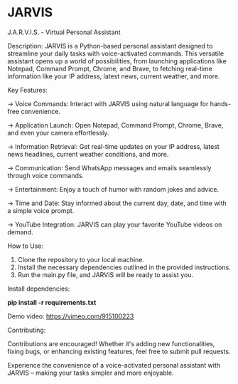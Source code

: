 # JARVIS

J.A.R.V.I.S. - Virtual Personal Assistant

Description:
JARVIS is a Python-based personal assistant designed to streamline your daily tasks with voice-activated commands. This versatile assistant opens up a world of possibilities, from launching applications like Notepad, Command Prompt, Chrome, and Brave, to fetching real-time information like your IP address, latest news, current weather, and more.

Key Features:

-> Voice Commands: Interact with JARVIS using natural language for hands-free convenience.

-> Application Launch: Open Notepad, Command Prompt, Chrome, Brave, and even your camera effortlessly.

-> Information Retrieval: Get real-time updates on your IP address, latest news headlines, current weather conditions, and more.

-> Communication: Send WhatsApp messages and emails seamlessly through voice commands.

-> Entertainment: Enjoy a touch of humor with random jokes and advice.

-> Time and Date: Stay informed about the current day, date, and time with a simple voice prompt.

-> YouTube Integration: JARVIS can play your favorite YouTube videos on demand.

How to Use:
1. Clone the repository to your local machine.
2. Install the necessary dependencies outlined in the provided instructions.
3. Run the main.py file, and JARVIS will be ready to assist you.

Install dependencies:

**pip install -r requirements.txt**


Demo video: https://vimeo.com/915100223

Contributing:

Contributions are encouraged! Whether it's adding new functionalities, fixing bugs, or enhancing existing features, feel free to submit pull requests.

Experience the convenience of a voice-activated personal assistant with JARVIS – making your tasks simpler and more enjoyable.
